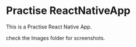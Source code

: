 # Practise ReactNativeApp
This is a Practise React Native App.

check the Images folder for screenshots.

